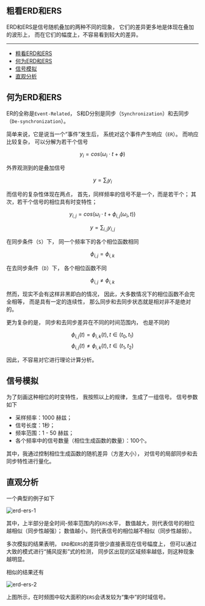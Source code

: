 ## 粗看ERD和ERS

ERD和ERS是信号随机叠加的两种不同的现象，
它们的差异更多地是体现在叠加的波形上，
而在它们的幅度上，不容易看到较大的差异。

---

- [粗看ERD和ERS](#粗看erd和ers)
- [何为ERD和ERS](#何为erd和ers)
- [信号模拟](#信号模拟)
- [直观分析](#直观分析)

## 何为ERD和ERS

ER的全称是`Event-Related`，
S和D分别是同步（`Synchronization`）和去同步（`De-synchronization`）。

简单来说，它是说当一个“事件”发生后，
系统对这个事件产生响应（`ER`）。
而响应比较复杂，
可以分解为若干个信号

$$y_i = cos(\omega_i \cdot t + \phi)$$

外界观测到的是叠加信号

$$y = \sum_i y_i$$

而信号的复杂性体现在两点，
首先，同样频率的信号不是一个，而是若干个；
其次，若干个信号的相位具有时变特性；

$$y_{i, j} = cos(\omega_i \cdot t + \phi_{i, j} (\omega_i, t))$$

$$y = \sum_{i, j} y_{i, j}$$

在同步条件（`S`）下，
同一个频率下的各个相位函数相同

$$\phi_{i, j} = \phi_{i, k}$$

在去同步条件（`D`）下，
各个相位函数不同

$$\phi_{i, j} \neq \phi_{i, k}$$

然而，现实不会有这样非黑即白的情况，
因此，大多数情况下的相位函数不会完全相等，
而是具有一定的连续性，
那么同步和去同步状态就是相对非不是绝对的。

更为复杂的是，
同步和去同步差异在不同的时间范围内，
也是不同的

$$\phi_{i, j}(t) = \phi_{i, k}(t), t \in (t_0, t_1)$$
$$\phi_{i, j}(t) \neq \phi_{i, k}(t), t \in (t_1, t_2)$$

因此，不容易对它进行理论计算分析。

## 信号模拟

为了刻画这种相位的时变特性，
我按照以上的规律，
生成了一组信号。
信号参数如下

- 采样频率：1000 赫兹；
- 信号长度：1秒；
- 频率范围：1 - 50 赫兹；
- 各个频率中的信号数量（相位生成函数的数量）：100个。

其中，我通过控制相位生成函数的随机差异（方差大小），
对信号的局部同步和去同步特性进行量化。

## 直观分析

一个典型的例子如下

![erd-ers-1](./erd-ers-1.png)

其中，上半部分是全时间-频率范围内的`ERS`水平，
数值越大，则代表信号的相位越相似（同步性越强）；
数值越小，则代表信号的相位越不相似（同步性越弱）。

多次模拟的结果表明，
`ERD`和`ERS`的差异很少直接表现在信号幅度上，
但可以通过大致的模式进行“捕风捉影”式的检测，
同步区出现的区域频率越低，则这种现象越明显。

相似的结果还有

![erd-ers-2](./erd-ers-2.png)

上图所示，在时频图中较大面积的`ERS`会诱发较为“集中”的时域信号。